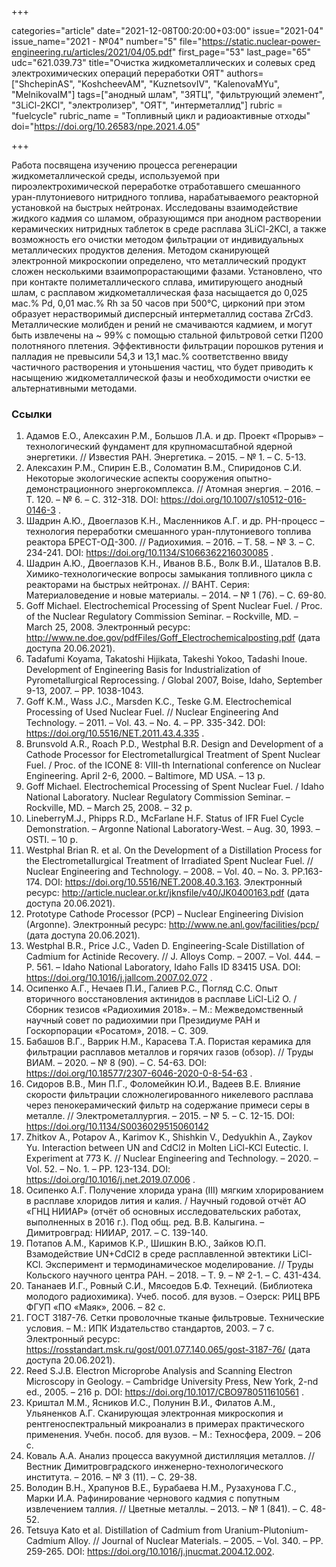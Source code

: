+++

categories="article"
date="2021-12-08T00:20:00+03:00"
issue="2021-04"
issue_name="2021 - №04"
number="5"
file="https://static.nuclear-power-engineering.ru/articles/2021/04/05.pdf"
first_page="53"
last_page="65"
udc="621.039.73"
title="Очистка жидкометаллических и солевых сред электрохимических операций переработки ОЯТ"
authors=["ShchepinAS", "KoshcheevAM", "KuznetsovIV", "KalenovaMYu", "MelnikovaIM"]
tags=["анодный шлам", "ЗЯТЦ", "фильтрующий элемент", "3LiCl-2KCl", "электролизер", "ОЯТ", "интерметаллид"]
rubric = "fuelcycle"
rubric_name = "Топливный цикл и радиоактивные отходы"
doi="https://doi.org/10.26583/npe.2021.4.05"

+++

Работа посвящена изучению процесса регенерации жидкометаллической среды, используемой при пироэлектрохимической переработке отработавшего смешанного уран-плутониевого нитридного топлива, нарабатываемого реакторной установкой на быстрых нейтронах. Исследованы взаимодействие жидкого кадмия со шламом, образующимся при анодном растворении керамических нитридных таблеток в среде расплава 3LiCl-2KCl, а также возможность его очистки методом фильтрации от индивидуальных металлических продуктов деления. Методом сканирующей электронной микроскопии определено, что металлический продукт сложен несколькими взаимопрорастающими фазами. Установлено, что при контакте полиметаллического сплава, имитирующего анодный шлам, с расплавом жидкометаллическая фаза насыщается до 0,025 мас.% Pd, 0,01 мас.% Rh за 50 часов при 500°C, цирконий при этом образует нерастворимый дисперсный интерметаллид состава ZrCd3. Металлические молибден и рений не смачиваются кадмием, и могут быть извлечены на ~ 99% с помощью стальной фильтровой сетки П200 полотняного плетения. Эффективности фильтрации порошков рутения и палладия не превысили 54,3 и 13,1 мас.% соответственно ввиду частичного растворения и утоньшения частиц, что будет приводить к насыщению жидкометаллической фазы и необходимости очистки ее альтернативными методами.

### Ссылки

1. Адамов Е.О., Алексахин Р.М., Большов Л.А. и др. Проект «Прорыв» – технологический фундамент для крупномасштабной ядерной энергетики. // Известия РАН. Энергетика. – 2015. – № 1. – С. 5-13.
2. Алексахин Р.М., Спирин Е.В., Соломатин В.М., Спиридонов С.И. Некоторые экологические аспекты сооружения опытно-демонстрационного энергокомплекса. // Атомная энергия. – 2016. – Т. 120. – № 6. – С. 312-318. DOI: https://doi.org/10.1007/s10512-016-0146-3 .
3. Шадрин А.Ю., Двоеглазов К.Н., Масленников А.Г. и др. РH-процесс – технология переработки смешанного уран-плутониевого топлива реактора БРЕСТ-ОД-300. // Радиохимия. – 2016. – Т. 58. – № 3. – С. 234-241. DOI: https://doi.org/10.1134/S1066362216030085 .
4. Шадрин А.Ю., Двоеглазов К.Н., Иванов В.Б., Волк В.И., Шаталов В.В. Химико-технологические вопросы замыкания топливного цикла с реакторами на быстрых нейтронах. // ВАНТ. Серия: Материаловедение и новые материалы. – 2014. – № 1 (76). – С. 69-80.
5. Goff Michael. Electrochemical Processing of Spent Nuclear Fuel. / Proc. of the Nuclear Regulatory Commission Seminar. – Rockville, MD. – March 25, 2008. Электронный ресурс: http://www.ne.doe.gov/pdfFiles/Goff_Electrochemicalposting.pdf (дата доступа 20.06.2021).
6. Tadafumi Koyama, Takatoshi Hijikata, Takeshi Yokoo, Tadashi Inoue. Development of Engineering Basis for Industrialization of Pyrometallurgical Reprocessing. / Global 2007, Boise, Idaho, September 9-13, 2007. – PP. 1038-1043.
7. Goff K.M., Wass J.C., Marsden K.C., Teske G.M. Electrochemical Processing of Used Nuclear Fuel. // Nuclear Engineering And Technology. – 2011. – Vol. 43. – No. 4. – PP. 335-342. DOI: https://doi.org/10.5516/NET.2011.43.4.335 .
8. Brunsvold A.R., Roach P.D., Westphal B.R. Design and Development of a Cathode Processor for Electrometallurgical Treatment of Spent Nuclear Fuel. / Proc. of the ICONE 8: VIII-th International conference on Nuclear Engineering. April 2-6, 2000. – Baltimore, MD USA. – 13 p.
9. Goff Michael. Electrochemical Processing of Spent Nuclear Fuel. / Idaho National Laboratory. Nuclear Regulatory Commission Seminar. – Rockville, MD. – March 25, 2008. – 32 p.
10. LineberryM.J., Phipps R.D., McFarlane H.F. Status of IFR Fuel Cycle Demonstration. – Argonne National Laboratory-West. – Aug. 30, 1993. – OSTI. – 10 p.
11. Westphal Brian R. et al. On the Development of a Distillation Process for the Electrometallurgical Treatment of Irradiated Spent Nuclear Fuel. // Nuclear Engineering and Technology. – 2008. – Vol. 40. – No. 3. PP.163-174. DOI: https://doi.org/10.5516/NET.2008.40.3.163. Электронный ресурс: http://article.nuclear.or.kr/jknsfile/v40/JK0400163.pdf (дата доступа 20.06.2021).
12. Prototype Cathode Processor (PCP) – Nuclear Engineering Division (Argonne). Электронный ресурс: http://www.ne.anl.gov/facilities/pcp/ (дата доступа 20.06.2021).
13. Westphal B.R., Price J.C., Vaden D. Engineering-Scale Distillation of Cadmium for Actinide Recovery. // J. Alloys Comp. – 2007. – Vol. 444. – P. 561. – Idaho National Laboratory, Idaho Falls ID 83415 USA. DOI: https://doi.org/10.1016/j.jallcom.2007.02.072 .
14. Осипенко А.Г., Нечаев П.И., Галиев Р.С., Погляд С.С. Опыт вторичного восстановления актинидов в расплаве LiCl-Li2 O. / Сборник тезисов «Радиохимия 2018». – М.: Межведомственный научный совет по радиохимии при Президиуме РАН и Госкорпорации «Росатом», 2018. – С. 309.
15. Бабашов В.Г., Варрик Н.М., Карасева Т.А. Пористая керамика для фильтрации расплавов металлов и горячих газов (обзор). // Труды ВИАМ. – 2020. – № 8 (90). – С. 54-63. DOI: https://doi.org/10.18577/2307-6046-2020-0-8-54-63 .
16. Сидоров В.В., Мин П.Г., Фоломейкин Ю.И., Вадеев В.Е. Влияние скорости фильтрации сложнолегированного никелевого расплава через пенокерамический фильтр на содержание примеси серы в металле. // Электрометаллургия. – 2015. – № 5. – С. 12-15. DOI: https://doi.org/10.1134/S0036029515060142
17. Zhitkov A., Potapov A., Karimov K., Shishkin V., Dedyukhin A., Zaykov Yu. Interaction between UN and CdCl2 in Molten LiCl-KCl Eutectic. I. Experiment at 773 K. // Nuclear Engineering and Technology. – 2020. – Vol. 52. – No. 1. – PP. 123-134. DOI: https://doi.org/10.1016/j.net.2019.07.006 .
18. Осипенко А.Г. Получение хлорида урана (III) мягким хлорированием в расплаве хлоридов лития и калия. / Научный годовой отчёт АО «ГНЦ НИИАР» (отчёт об основных исследовательских работах, выполненных в 2016 г.). Под общ. ред. В.В. Калыгина. – Димитровград: НИИАР, 2017. – С. 139-140.
19. Потапов А.М., Каримов К.Р., Шишкин В.Ю., Зайков Ю.П. Взамодействие UN+CdCl2 в среде расплавленной эвтектики LiCl-KCl. Эксперимент и термодинамическое моделирование. // Труды Кольского научного центра РАН. – 2018. – Т. 9. – № 2-1. – С. 431-434.
20. Тананаев И.Г., Ровный С.И., Мясоедов Б.Ф. Технеций. (Библиотека молодого радиохимика). Учеб. пособ. для вузов. – Озерск: РИЦ ВРБ ФГУП «ПО «Маяк», 2006. – 82 с.
21. ГОСТ 3187-76. Сетки проволочные тканые фильтровые. Технические условия. – М.: ИПК Издательство стандартов, 2003. – 7 с. Электронный ресурс: https://rosstandart.msk.ru/gost/001.077.140.065/gost-3187-76/ (дата доступа 20.06.2021).
22. Reed S.J.B. Electron Microprobe Analysis and Scanning Electron Microscopy in Geology. – Cambridge University Press, New York, 2-nd ed., 2005. – 216 p. DOI: https://doi.org/10.1017/CBO9780511610561 .
23. Криштал М.М., Ясников И.С., Полунин В.И., Филатов А.М., Ульяненков А.Г. Сканирующая электронная микроскопия и рентгеноспектральный микроанализ в примерах практического применения. Учебн. пособ. для вузов. – М.: Техносфера, 2009. – 206 с.
24. Коваль А.А. Анализ процесса вакуумной дистилляция металлов. // Вестник Димитровградского инженерно-технологического института. – 2016. – № 3 (11). – С. 29-38.
25. Володин В.Н., Храпунов В.Е., Бурабаева Н.М., Рузахунова Г.С., Марки И.А. Рафинирование чернового кадмия с попутным извлечением таллия. // Цветные металлы. – 2013. – № 1 (841). – С. 48-52.
26. Tetsuya Kato et al. Distillation of Cadmium from Uranium-Plutonium-Cadmium Alloy. // Journal of Nuclear Materials. – 2005. – Vol. 340. – PP. 259-265. DOI: https://doi.org/10.1016/j.jnucmat.2004.12.002.